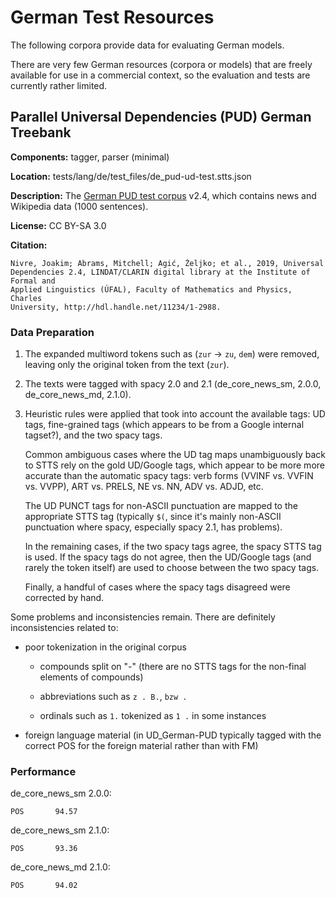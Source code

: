 # German Test Resources

The following corpora provide data for evaluating German models.

There are very few German resources (corpora or models) that are freely 
available for use in a commercial context, so the evaluation and tests 
are currently rather limited.

## Parallel Universal Dependencies (PUD) German Treebank

**Components:** tagger, parser (minimal)

**Location:** tests/lang/de/test_files/de_pud-ud-test.stts.json

**Description:** The [German PUD test
corpus](https://github.com/UniversalDependencies/UD_German-PUD) v2.4, which
contains news and Wikipedia data (1000 sentences).

**License:** CC BY-SA 3.0

**Citation:**

```
Nivre, Joakim; Abrams, Mitchell; Agić, Željko; et al., 2019, Universal
Dependencies 2.4, LINDAT/CLARIN digital library at the Institute of Formal and
Applied Linguistics (ÚFAL), Faculty of Mathematics and Physics, Charles
University, http://hdl.handle.net/11234/1-2988.
```

### Data Preparation

1. The expanded multiword tokens such as (`zur` -> `zu`, `dem`) were removed,
leaving only the original token from the text (`zur`).

1. The texts were tagged with spacy 2.0 and 2.1 (de_core_news_sm, 2.0.0,
de_core_news_md, 2.1.0).

1. Heuristic rules were applied that took into account the available tags: UD
tags, fine-grained tags (which appears to be from a Google internal tagset?),
and the two spacy tags.

    Common ambiguous cases where the UD tag maps unambiguously back to STTS rely
on the gold UD/Google tags, which appear to be more more accurate than the
automatic spacy tags: verb forms (VVINF vs. VVFIN vs. VVPP), ART vs. PRELS, NE
vs. NN, ADV vs. ADJD, etc.

    The UD PUNCT tags for non-ASCII punctuation are mapped to the appropriate
STTS tag (typically `$(`, since it's mainly non-ASCII punctuation where spacy,
especially spacy 2.1, has problems).

    In the remaining cases, if the two spacy tags agree, the spacy STTS tag is
used. If the spacy tags do not agree, then the UD/Google tags (and rarely the
token itself) are used to choose between the two spacy tags.

    Finally, a handful of cases where the spacy tags disagreed were corrected 
    by hand.

Some problems and inconsistencies remain. There are definitely inconsistencies
related to:

* poor tokenization in the original corpus

    * compounds split on "-" (there are no STTS tags for the non-final 
      elements of compounds)

    * abbreviations such as `z . B.`, `bzw .`

    * ordinals such as `1.` tokenized as `1 .` in some instances

* foreign language material (in UD_German-PUD typically tagged with the correct
  POS for the foreign material rather than with FM)

### Performance

de_core_news_sm 2.0.0:

```
POS       94.57
```

de_core_news_sm 2.1.0:

```
POS       93.36
```

de_core_news_md 2.1.0:

```
POS       94.02
```
